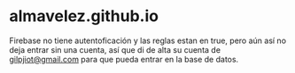 # almavelez.github.io

Firebase no tiene autentoficación y las reglas estan en true, pero aún así no deja entrar sin una cuenta, así que di de alta su cuenta de gilpjiot@gmail.com para que pueda entrar en la base de datos.
